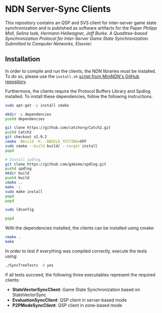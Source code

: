# NDN Server-Sync Clients

This repository contains an QSP and SVS client for
inter-server game state synchronization and is published
as software artifacts for the Paper _Philipp Moll, Selina Isak, Hermann Hellwagner, Jeff Burke. A Quadtree-based Synchronization Protocol for Inter-Server Game State Synchronization. Submitted to Computer Networks, Elsevier._

## Installation

In order to compile and run the clients, the NDN libraries must be installed. To do so, please use the `install.sh`
[script from MiniNDN's GitHub repository](https://github.com/named-data/mini-ndn/blob/master/install.sh).

Furthermore, the clients require the Protocol Buffers Library and Spdlog installed. To install these dependencies,
follow the following instructions.

```bash
sudo apt-get -y install cmake

mkdir -p dependencies
pushd dependencies

git clone https://github.com/catchorg/Catch2.git
pushd Catch2
git checkout v2.9.2
cmake -Bbuild -H. -DBUILD_TESTING=OFF
sudo cmake --build build/ --target install
popd

# Install spdlog
git clone https://github.com/gabime/spdlog.git
pushd spdlog
mkdir build
pushd build
cmake ..
make -j
sudo make install
popd
popd

sudo ldconfig

popd
```

With the dependencies installed, the clients can be installed using cmake:

```bash
cmake .
make
```

In order to test if everything was compiled correctly, execute the tests using:

```bash
./SyncTreeTests -d yes
```

If all tests succeed, the following three executables represent the required clients:

- **StateVectorSyncClient**: Game State Synchronization based on StateVectorSync
- **EvaluationSyncClient**: QSP client in server-based mode
- **P2PModeSyncClient**: QSP client in zone-based mode
